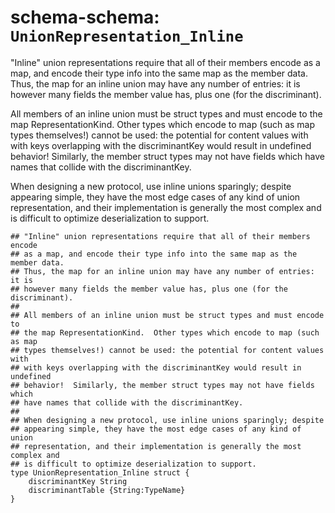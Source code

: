# schema-schema: `UnionRepresentation_Inline`

"Inline" union representations require that all of their members encode
as a map, and encode their type info into the same map as the member data.
Thus, the map for an inline union may have any number of entries: it is
however many fields the member value has, plus one (for the discriminant).

All members of an inline union must be struct types and must encode to
the map RepresentationKind.  Other types which encode to map (such as map
types themselves!) cannot be used: the potential for content values with
with keys overlapping with the discriminantKey would result in undefined
behavior!  Similarly, the member struct types may not have fields which
have names that collide with the discriminantKey.

When designing a new protocol, use inline unions sparingly; despite
appearing simple, they have the most edge cases of any kind of union
representation, and their implementation is generally the most complex and
is difficult to optimize deserialization to support.

```ipldsch
## "Inline" union representations require that all of their members encode
## as a map, and encode their type info into the same map as the member data.
## Thus, the map for an inline union may have any number of entries: it is
## however many fields the member value has, plus one (for the discriminant).
##
## All members of an inline union must be struct types and must encode to
## the map RepresentationKind.  Other types which encode to map (such as map
## types themselves!) cannot be used: the potential for content values with
## with keys overlapping with the discriminantKey would result in undefined
## behavior!  Similarly, the member struct types may not have fields which
## have names that collide with the discriminantKey.
##
## When designing a new protocol, use inline unions sparingly; despite
## appearing simple, they have the most edge cases of any kind of union
## representation, and their implementation is generally the most complex and
## is difficult to optimize deserialization to support.
type UnionRepresentation_Inline struct {
	discriminantKey String
	discriminantTable {String:TypeName}
}
```
